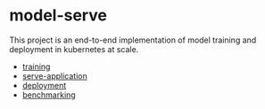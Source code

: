 # model-serve

This project is an end-to-end implementation of model training and deployment in kubernetes at scale.

* [training](/training)
* [serve-application](/app)
* [deployment](/kube-deployment)
* [benchmarking](/benchmarking)
